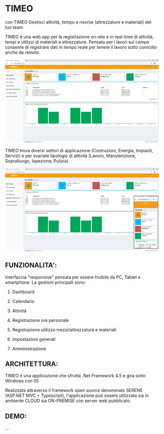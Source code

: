 # TIMEO
con TIMEO Gestisci attività, tempo e risorse (attrezzature e materiali) del tuo team

TIMEO è una web app per la registrazione on-site e in real-time di attività, tempi e utilizzi di materiali e attrezzature. Pensata per i lavori sul campo consente di registrare dati in tempo reale per tenere il lavoro sotto controllo anche da remoto.

![schermata1](https://github.com/alex1976/Timeo/blob/master/Timeo_Dashboard.jpg)

TIMEO trova diversi settori di applicazione (Costruzioni, Energia, Impianti, Servizi) e per svariate tipologie di attività (Lavoro, Manutenzione, Sopralluogo, Ispezione, Pulizia) 

![schermata2](https://github.com/alex1976/Timeo/blob/master/Timeo_Dashboard_Mobile.jpg)

## FUNZIONALITA':

Interfaccia "responsive" pensata per essere fruibile da PC, Tablet e smartphone. La gestioni principali sono:

1. Dashboard

2. Calendario

3. Attività

4. Registrazione ore personale

5. Registrazione utilizzo mezzi/attrezzature e materiali

6. Impostazioni generali

7. Amministrazione

## ARCHITETTURA:

TIMEO è una applicazione che sfrutta .Net Framework 4.5 e gira sotto Windows con IIS

Realizzata attraverso il framework open source denominato SERENE (ASP.NET MVC + Typescript), l'applicazione può essere utilizzata sia in ambiente CLOUD sia ON-PREMISE con server web pubblicato.

## DEMO:
...

